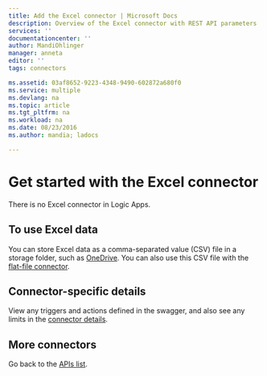```yaml
---
title: Add the Excel connector | Microsoft Docs
description: Overview of the Excel connector with REST API parameters
services: ''
documentationcenter: ''
author: MandiOhlinger
manager: anneta
editor: ''
tags: connectors

ms.assetid: 03af8652-9223-4348-9490-602872a680f0
ms.service: multiple
ms.devlang: na
ms.topic: article
ms.tgt_pltfrm: na
ms.workload: na
ms.date: 08/23/2016
ms.author: mandia; ladocs

---
```

# Get started with the Excel connector
There is no Excel connector in Logic Apps. 

## To use Excel data
You can store Excel data as a comma-separated value (CSV) file in a storage folder, such as [OneDrive](connectors-create-api-onedrive.md). You can also use this CSV file with the [flat-file connector](../logic-apps/logic-apps-enterprise-integration-flatfile.md).

## Connector-specific details

View any triggers and actions defined in the swagger, and also see any limits in the [connector details](/connectors/excel/).

## More connectors
Go back to the [APIs list](apis-list.md).